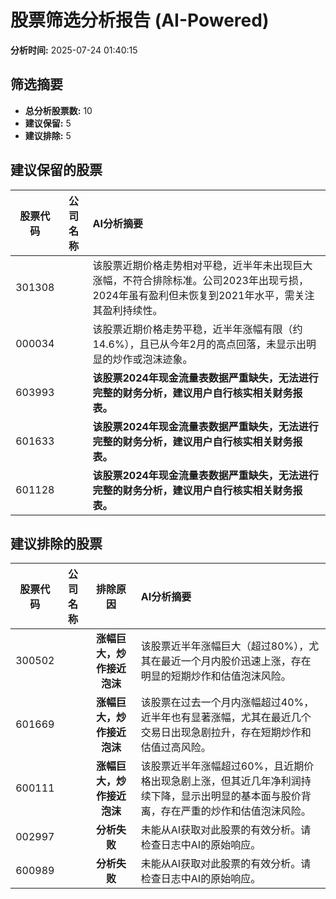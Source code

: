 # 股票筛选分析报告 (AI-Powered)

**分析时间:** 2025-07-24 01:40:15

## 筛选摘要

- **总分析股票数:** 10
- **建议保留:** 5
- **建议排除:** 5

## 建议保留的股票

| 股票代码 | 公司名称 | AI分析摘要 |
|:---:|:---:|:---|
| 301308 |  | 该股票近期价格走势相对平稳，近半年未出现巨大涨幅，不符合排除标准。公司2023年出现亏损，2024年虽有盈利但未恢复到2021年水平，需关注其盈利持续性。 |
| 000034 |  | 该股票近期价格走势平稳，近半年涨幅有限（约14.6%），且已从今年2月的高点回落，未显示出明显的炒作或泡沫迹象。 |
| 603993 |  | **该股票2024年现金流量表数据严重缺失，无法进行完整的财务分析，建议用户自行核实相关财务报表。** |
| 601633 |  | **该股票2024年现金流量表数据严重缺失，无法进行完整的财务分析，建议用户自行核实相关财务报表。** |
| 601128 |  | **该股票2024年现金流量表数据严重缺失，无法进行完整的财务分析，建议用户自行核实相关财务报表。** |

## 建议排除的股票

| 股票代码 | 公司名称 | 排除原因 | AI分析摘要 |
|:---:|:---:|:---:|:---|
| 300502 |  | **涨幅巨大，炒作接近泡沫** | 该股票近半年涨幅巨大（超过80%），尤其在最近一个月内股价迅速上涨，存在明显的短期炒作和估值泡沫风险。 |
| 601669 |  | **涨幅巨大，炒作接近泡沫** | 该股票在过去一个月内涨幅超过40%，近半年也有显著涨幅，尤其在最近几个交易日出现急剧拉升，存在短期炒作和估值过高风险。 |
| 600111 |  | **涨幅巨大，炒作接近泡沫** | 该股票近半年涨幅超过60%，且近期价格出现急剧上涨，但其近几年净利润持续下降，显示出明显的基本面与股价背离，存在严重的炒作和估值泡沫风险。 |
| 002997 |  | **分析失败** | 未能从AI获取对此股票的有效分析。请检查日志中AI的原始响应。 |
| 600989 |  | **分析失败** | 未能从AI获取对此股票的有效分析。请检查日志中AI的原始响应。 |
